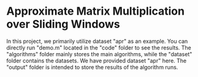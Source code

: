 # Approximate Matrix Multiplication over Sliding Windows

In this project, we primarily utilize dataset "apr" as an example. You can directly run "demo.m" located in the "code" folder to see the results. The "algorithms" folder mainly stores the main algorithms, while the "dataset" folder contains the datasets. We have provided dataset "apr" here. The "output" folder is intended to store the results of the algorithm runs.
